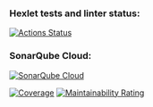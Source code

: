 ### Hexlet tests and linter status:
[![Actions Status](https://github.com/Alina-Zhdanova/java-project-99/actions/workflows/hexlet-check.yml/badge.svg)](https://github.com/Alina-Zhdanova/java-project-99/actions)

### SonarQube Cloud:
[![SonarQube Cloud](https://sonarcloud.io/images/project_badges/sonarcloud-highlight.svg)](https://sonarcloud.io/summary/new_code?id=Alina-Zhdanova_java-project-99)

[![Coverage](https://sonarcloud.io/api/project_badges/measure?project=Alina-Zhdanova_java-project-99&metric=coverage)](https://sonarcloud.io/summary/new_code?id=Alina-Zhdanova_java-project-99)
[![Maintainability Rating](https://sonarcloud.io/api/project_badges/measure?project=Alina-Zhdanova_java-project-99&metric=sqale_rating)](https://sonarcloud.io/summary/new_code?id=Alina-Zhdanova_java-project-99)